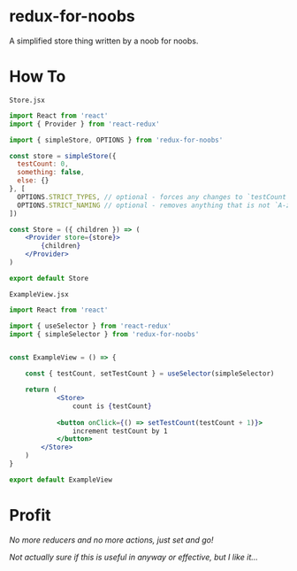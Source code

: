 # redux-for-noobs
A simplified store thing written by a noob for noobs.


# How To

`Store.jsx`
```jsx
import React from 'react'
import { Provider } from 'react-redux'

import { simpleStore, OPTIONS } from 'redux-for-noobs'

const store = simpleStore({
  testCount: 0,
  something: false,
  else: {}
}, [ 
  OPTIONS.STRICT_TYPES, // optional - forces any changes to `testCount` to be the type of the default value set
  OPTIONS.STRICT_NAMING // optional - removes anything that is not `A-z_-` from store names
])

const Store = ({ children }) => (
	<Provider store={store}>
		{children}
	</Provider>
)

export default Store
```

`ExampleView.jsx`
```jsx
import React from 'react'

import { useSelector } from 'react-redux'
import { simpleSelector } from 'redux-for-noobs'


const ExampleView = () => {

	const { testCount, setTestCount } = useSelector(simpleSelector)

	return (
    		<Store>
      			count is {testCount}
      
			<button onClick={() => setTestCount(testCount + 1)}>
				increment testCount by 1
			</button>
		</Store>
	)
}

export default ExampleView

```

# Profit
*No more reducers and no more actions, just set and go!*

_Not actually sure if this is useful in anyway or effective, but I like it..._
